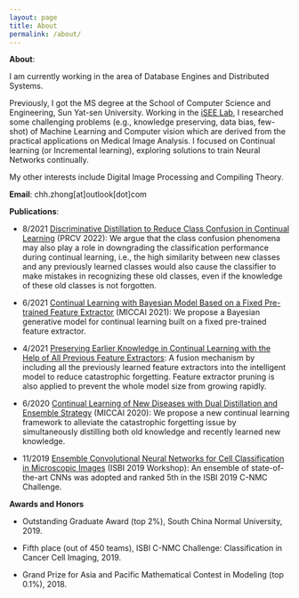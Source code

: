 ```yaml
---
layout: page
title: About
permalink: /about/
---
```


**About**:

I am currently working in the area of Database Engines and Distributed Systems.

Previously, I got the MS degree at the School of Computer Science and Engineering, Sun Yat-sen University. Working in the [iSEE Lab](https://www.isee-ai.cn/index.html), I researched some challenging problems (e.g., knowledge preserving, data bias, few-shot) of Machine Learning and Computer vision which are derived from the practical applications on Medical Image Analysis. I focused on Continual learning (or Incremental learning), exploring solutions to train Neural Networks continually.

My other interests include Digital Image Processing and Compiling Theory.


**Email**: chh.zhong[at]outlook[dot]com


**Publications**:

- 8/2021 [Discriminative Distillation to Reduce Class Confusion in Continual Learning](https://arxiv.org/abs/2108.05187) (PRCV 2022): We argue that the class confusion phenomena may also play a role in downgrading the classification performance during continual learning, i.e., the high similarity between new classes and any previously learned classes would also cause the classifier to make mistakes in recognizing these old classes, even if the knowledge of these old classes is not forgotten.

- 6/2021 [Continual Learning with Bayesian Model Based on a Fixed Pre-trained Feature Extractor](https://arxiv.org/abs/2204.13349) (MICCAI 2021): We propose a Bayesian generative model for continual learning built on a fixed pre-trained feature extractor.

- 4/2021 [Preserving Earlier Knowledge in Continual Learning with the Help of All Previous Feature Extractors](https://arxiv.org/abs/2104.13614): A fusion mechanism by including all the previously learned feature extractors into the intelligent model to reduce catastrophic forgetting. Feature extractor pruning is also applied to prevent the whole model size from growing rapidly.

- 6/2020 [Continual Learning of New Diseases with Dual Distillation and Ensemble Strategy](https://link.springer.com/chapter/10.1007/978-3-030-59710-8_17) (MICCAI 2020): We propose a new continual learning framework to alleviate the catastrophic forgetting issue by simultaneously distilling both old knowledge and recently learned new knowledge.

- 11/2019 [Ensemble Convolutional Neural Networks for Cell Classification in Microscopic Images](https://link.springer.com/chapter/10.1007/978-981-15-0798-4_5) (ISBI 2019 Workshop): An ensemble of state-of-the-art CNNs was adopted and ranked 5th in the ISBI 2019 C-NMC Challenge.


**Awards and Honors**

- Outstanding Graduate Award (top 2%), South China Normal University, 2019.

- Fifth place (out of 450 teams), ISBI C-NMC Challenge: Classification in Cancer Cell Imaging, 2019.

- Grand Prize for Asia and Pacific Mathematical Contest in Modeling (top 0.1%), 2018.
